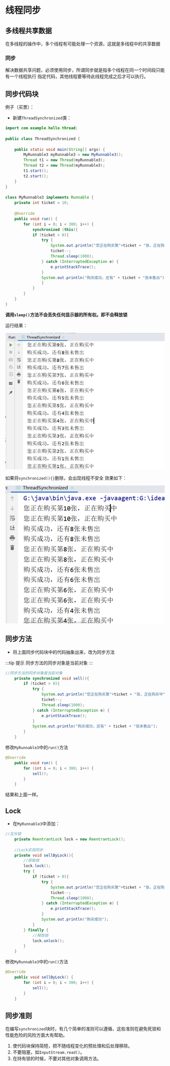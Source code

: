 # 线程同步

## 多线程共享数据
在多线程的操作中，多个线程有可能处理一个资源，这就是多线程中的共享数据
### 同步
解决数据共享问题，必须使用同步，所谓同步就是指多个线程在同一个时间段只能有一个线程执行
指定代码，其他线程要等待此线程完成之后才可以执行。

## 同步代码块

例子（买票）：
+ 新建```ThreadSynchronized```类：

```java
import com.example.hello.thread;

public class ThreadSynchronized {

    public static void main(String[] args) {
        MyRunnable3 myRunnable3 = new MyRunnable3();
        Thread t1 = new Thread(myRunnable3);
        Thread t2 = new Thread(myRunnable3);
        t1.start();
        t2.start();
    }
}

class MyRunnable3 implements Runnable {
    private int ticket = 10;

    @Override
    public void run() {
        for (int i = 0; i < 300; i++) {
            synchronized (this){
            if (ticket > 0){
                try {
                    System.out.println("您正在购买第"+ticket + "张，正在购买中");
                    ticket--;
                    Thread.sleep(1000);
                } catch (InterruptedException e) {
                    e.printStackTrace();
                }
                System.out.println("购买成功，还有" + ticket + "张未售出");
                }
            }
        }
    }
}
```
**调用```sleep()```方法不会丢失任何显示器的所有权。即不会释放锁**

运行结果：

![运行结果](/thread/线程同步1.PNG)

如果将```synchronized(){}```删除，会出现线程不安全
效果如下：

![运行结果](/thread/线程不安全.PNG)

## 同步方法

+ 将上面同步代码块中的代码抽象出来，改为同步方法

:::tip 提示
同步方法的同步对象是当前对象
:::
```java
//同步方法的同步对象是当前对象
    private synchronized void sell(){
        if (ticket > 0){
            try {
                System.out.println("您正在购买第"+ticket + "张，正在购买中");
                ticket--;
                Thread.sleep(1000);
            } catch (InterruptedException e) {
                e.printStackTrace();
            }
            System.out.println("购买成功，还有" + ticket + "张未售出");
        }
    }
```

修改```MyRunnable3```中的```run()```方法

```java
@Override
    public void run() {
        for (int i = 0; i < 300; i++) {
            sell();
        }
    }
```
结果和上面一样。

## Lock

+ 在```MyRunnable3```中添加：

```java
//互斥锁
    private ReentrantLock lock = new ReentrantLock();

    //Lock实现同步
    private void sellByLock(){
        //获取锁
        lock.lock();
        try {
            if (ticket > 0){
                try {
                    System.out.println("您正在购买第"+ticket + "张，正在购买中");
                    ticket--;
                    Thread.sleep(1000);
                } catch (InterruptedException e) {
                    e.printStackTrace();
                }
                System.out.println("购买成功");
            }
        } finally {
            //释放锁
            lock.unlock();
        }
    }
```
修改```MyRunnable3```中的```run()```方法
```java
@Override
    public void sellByLock() {
        for (int i = 0; i < 300; i++) {
            sell();
        }
    }
```

## 同步准则
在编写```synchronized```块时，有几个简单的准则可以遵循，这些准则在避免死锁和
性能危险的风险方面大有帮助。

1. 使代码块保持简短，把不随线程变化的预处理和后处理移除。
2. 不要阻塞，如```InputStream.read()```。
3. 在持有锁的时候，不要对其他对象调用方法。
